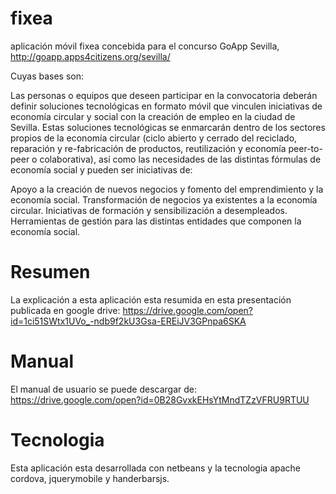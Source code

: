 # fixea
aplicación móvil fixea concebida para el concurso GoApp Sevilla,  http://goapp.apps4citizens.org/sevilla/

Cuyas bases son:

  Las personas o equipos que deseen participar en la convocatoria deberán definir soluciones tecnológicas en formato móvil que vinculen     iniciativas de economía circular y social con la creación de empleo en la ciudad de Sevilla. Estas soluciones tecnológicas se enmarcarán dentro de los sectores propios de la economía circular (ciclo abierto y cerrado del reciclado, reparación y re-fabricación de productos, reutilización y economía peer-to-peer o colaborativa), así como las necesidades de las distintas fórmulas de economía social y pueden ser iniciativas de:

  Apoyo a la creación de nuevos negocios y fomento del emprendimiento y la economía social.
Transformación de negocios ya existentes a la economía circular.
Iniciativas de formación y sensibilización a desempleados.
Herramientas de gestión para las distintas entidades que componen la economía social.

# Resumen
La explicación a esta aplicación esta resumida en esta presentación publicada en google drive:
https://drive.google.com/open?id=1ci51SWtx1UVo_-ndb9f2kU3Gsa-EREiJV3GPnpa6SKA

# Manual
El manual de usuario se puede descargar de:
https://drive.google.com/open?id=0B28GvxkEHsYtMndTZzVFRU9RTUU

# Tecnologia
Esta aplicación esta desarrollada con netbeans y la tecnologia apache cordova, jquerymobile y handerbarsjs.
